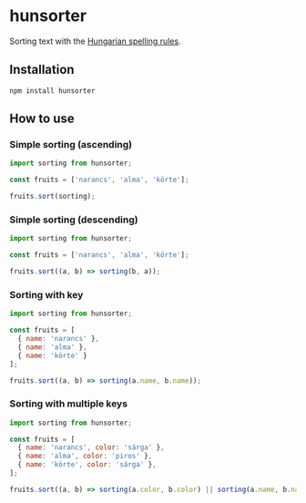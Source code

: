 # hunsorter

Sorting text with the [Hungarian spelling rules](https://helyesiras.mta.hu/helyesiras/default/akh12#F2_4).

## Installation

`npm install hunsorter`

## How to use

### Simple sorting (ascending)

```javascript
import sorting from hunsorter;

const fruits = ['narancs', 'alma', 'körte'];

fruits.sort(sorting);
```

### Simple sorting (descending)

```javascript
import sorting from hunsorter;

const fruits = ['narancs', 'alma', 'körte'];

fruits.sort((a, b) => sorting(b, a));

```

### Sorting with key

```javascript
import sorting from hunsorter;

const fruits = [
  { name: 'narancs' },
  { name: 'alma' },
  { name: 'körte' }
];

fruits.sort((a, b) => sorting(a.name, b.name));
```

### Sorting with multiple keys

```javascript
import sorting from hunsorter;

const fruits = [
  { name: 'narancs', color: 'sárga' },
  { name: 'alma', color: 'piros' },
  { name: 'körte', color: 'sárga' },
];

fruits.sort((a, b) => sorting(a.color, b.color) || sorting(a.name, b.name));
```
